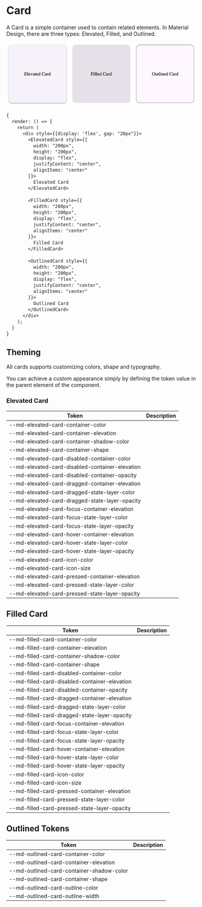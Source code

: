 # Card

A Card is a simple container used to contain related elements. In Material Design, there are three types: Elevated, Filled, and Outlined.

![card-all](../images/card/card-all.png)

```tsx
{
  render: () => {
    return (
      <div style={{display: 'flex', gap: "20px"}}>
        <ElevatedCard style={{
          width: "200px",
          height: "200px",
          display: "flex",
          justifyContent: "center",
          alignItems: "center"
        }}>
          Elevated Card
        </ElevatedCard>

        <FilledCard style={{
          width: "200px",
          height: "200px",
          display: "flex",
          justifyContent: "center",
          alignItems: "center"
        }}>
          Filled Card
        </FilledCard>

        <OutlinedCard style={{
          width: "200px",
          height: "200px",
          display: "flex",
          justifyContent: "center",
          alignItems: "center"
        }}>
          Outlined Card
        </OutlinedCard>
      </div>
    );
  }
}
```

## Theming
All cards supports customizing colors, shape and typography.

You can achieve a custom appearance simply by defining the token value in the parent element of the component.

### Elevated Card
| Token                                           | Description |
|-------------------------------------------------|-------------|
| --md-elevated-card-container-color              |             |
| --md-elevated-card-container-elevation          |             |
| --md-elevated-card-container-shadow-color       |             |
| --md-elevated-card-container-shape              |             |
| --md-elevated-card-disabled-container-color     |             |
| --md-elevated-card-disabled-container-elevation |             |
| --md-elevated-card-disabled-container-opacity   |             |
| --md-elevated-card-dragged-container-elevation  |             |
| --md-elevated-card-dragged-state-layer-color    |             |
| --md-elevated-card-dragged-state-layer-opacity  |             |
| --md-elevated-card-focus-container-elevation    |             |
| --md-elevated-card-focus-state-layer-color      |             |
| --md-elevated-card-focus-state-layer-opacity    |             |
| --md-elevated-card-hover-container-elevation    |             |
| --md-elevated-card-hover-state-layer-color      |             |
| --md-elevated-card-hover-state-layer-opacity    |             |
| --md-elevated-card-icon-color                   |             |
| --md-elevated-card-icon-size                    |             |
| --md-elevated-card-pressed-container-elevation  |             |
| --md-elevated-card-pressed-state-layer-color    |             |
| --md-elevated-card-pressed-state-layer-opacity  |             |

## Filled Card
| Token                                             | Description |
|---------------------------------------------------|-------------|
| --md-filled-card-container-color                  |             |
| --md-filled-card-container-elevation              |             |
| --md-filled-card-container-shadow-color           |             |
| --md-filled-card-container-shape                  |             |
| --md-filled-card-disabled-container-color         |             |
| --md-filled-card-disabled-container-elevation     |             |
| --md-filled-card-disabled-container-opacity       |             |
| --md-filled-card-dragged-container-elevation      |             |
| --md-filled-card-dragged-state-layer-color        |             |
| --md-filled-card-dragged-state-layer-opacity      |             |
| --md-filled-card-focus-container-elevation        |             |
| --md-filled-card-focus-state-layer-color          |             |
| --md-filled-card-focus-state-layer-opacity        |             |
| --md-filled-card-hover-container-elevation        |             |
| --md-filled-card-hover-state-layer-color          |             |
| --md-filled-card-hover-state-layer-opacity        |             |
| --md-filled-card-icon-color                       |             |
| --md-filled-card-icon-size                        |             |
| --md-filled-card-pressed-container-elevation      |             |
| --md-filled-card-pressed-state-layer-color        |             |
| --md-filled-card-pressed-state-layer-opacity      |             |

## Outlined Tokens
| Token                                             | Description |
|---------------------------------------------------|-------------|
| --md-outlined-card-container-color                |             |
| --md-outlined-card-container-elevation            |             |
| --md-outlined-card-container-shadow-color         |             |
| --md-outlined-card-container-shape                |             |
| --md-outlined-card-outline-color                  |             |
| --md-outlined-card-outline-width                  |             |